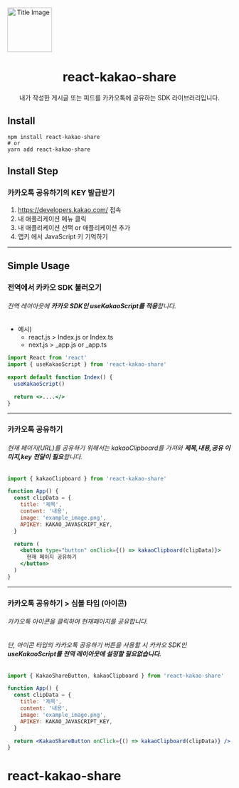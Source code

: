 # <div align="center">

<div align="center" style="width: 100px;" >
<img src="https://github.com/deep-hwan/react-kakao-share/blob/main/public/kakao-img.png" style="width: 100px;" alt="Title Image">
</div>
<h1 align="center">react-kakao-share</h1>

<p align="center">
내가 작성한 게시글 또는 피드를 카카오톡에 공유하는 SDK 라이브러리입니다.
</p>
</div>

## Install

    npm install react-kakao-share
    # or
    yarn add react-kakao-share

## Install Step

### 카카오톡 공유하기의 KEY 발급받기

1. https://developers.kakao.com/ 접속
2. 내 애플리케이션 메뉴 클릭
3. 내 애플리케이션 선택 or 애플리케이션 추가
4. 앱키 에서 JavaScript 키 기억하기

---

## Simple Usage

### 전역에서 카카오 SDK 불러오기

###### 전역 레이아웃에 **카카오 SDK인 useKakaoScript를 적용**합니다.

- 예시)
  - react.js > Index.js or Index.ts
  - next.js > \_app.js or \_app.ts

```jsx
import React from 'react'
import { useKakaoScript } from 'react-kakao-share'

export default function Index() {
  useKakaoScript()

  return <>....</>
}
```

---

### 카카오톡 공유하기

###### 현재 페이지(URL)를 공유하기 위해서는 kakaoClipboard를 가져와 **제목,내용,공유 이미지,key 전달이 필요**합니다.

```jsx
import { kakaoClipboard } from 'react-kakao-share'

function App() {
  const clipData = {
    title: '제목',
    content: '내용',
    image: 'example_image.png',
    APIKEY: KAKAO_JAVASCRIPT_KEY,
  }

  return (
    <button type="button" onClick={() => kakaoClipboard(clipData)}>
      현재 페이지 공유하기
    </button>
  )
}
```

---

### 카카오톡 공유하기 > 심볼 타입 (아이콘)

###### 카카오톡 아이콘을 클릭하여 현재페이지를 공유합니다.

###### 단, 아이콘 타입의 카카오톡 공유하기 버튼을 사용할 시 카카오 SDK인 **useKakaoScript를 전역 레이아웃에 설정할 필요없습니다.**

```jsx
import { KakaoShareButton, kakaoClipboard } from 'react-kakao-share'

function App() {
  const clipData = {
    title: '제목',
    content: '내용',
    image: 'example_image.png',
    APIKEY: KAKAO_JAVASCRIPT_KEY,
  }

  return <KakaoShareButton onClick={() => kakaoClipboard(clipData)} />
}
```
# react-kakao-share
